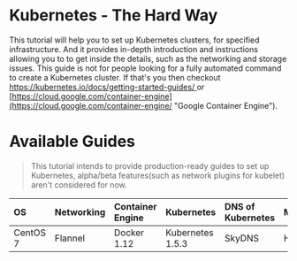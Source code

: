 # Kubernetes - The Hard Way

This tutorial will help you to set up Kubernetes clusters, for specified infrastructure. And it provides in-depth introduction and instructions allowing you to to get inside the details, such as the networking and storage issues. This guide is not for people looking for a fully automated command to create a Kubernetes cluster. If that's you then checkout [https://kubernetes.io/docs/getting-started-guides/ ](https://kubernetes.io/docs/getting-started-guides/ "Getting Started Guides")or [https://cloud.google.com/container-engine](https://cloud.google.com/container-engine/ "Google Container Engine").

# Available Guides

> This tutorial intends to provide production-ready guides to set up Kubernetes, alpha/beta features\(such as network plugins for kubelet\) aren't considered for now.

| OS | Networking | Container Engine | Kubernetes | DNS of Kubernetes | Monitoring | Guide |
| :--- | :--- | :--- | :--- | :--- | :--- | :--- |
| CentOS 7 | Flannel | Docker 1.12 | Kubernetes 1.5.3 | SkyDNS | Heapster | [guide\_01.md](/guide_01.md.md "Guide 01") |

# 



